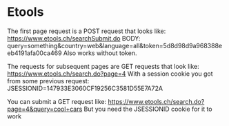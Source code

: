 # Etools

The first page request is a POST request that looks like:
https://www.etools.ch/searchSubmit.do
BODY: query=something&country=web&language=all&token=5d8d98d9a968388eeb4191afa00ca469 
Also works without token.

The requests for subsequent pages are GET requests that look like:
https://www.etools.ch/search.do?page=4
With a session cookie you got from some previous request: 
JSESSIONID=147933E3060CF19256C3581D55E7A72A

You can submit a GET request like: 
https://www.etools.ch/search.do?page=4&query=cool+cars
But you need the JSESSIONID cookie for it to work
